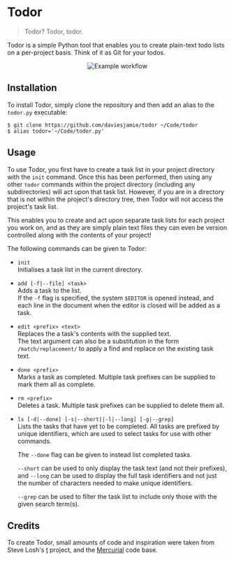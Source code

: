 Todor
=====

> Todor? Todor, todor.

Todor is a simple Python tool that enables you to create plain-text todo lists
on a per-project basis. Think of it as Git for your todos.

<p align=center>
    <img src="https://github.com/daviesjamie/todor/raw/master/workflow.png"
    alt="Example workflow" />
</p>

## Installation

To install Todor, simply clone the repository and then add an alias to the
`todor.py` executable:

```
$ git clone https://github.com/daviesjamie/todor ~/Code/todor
$ alias todor='~/Code/todor.py'
```

## Usage

To use Todor, you first have to create a task list in your project directory
with the `init` command. Once this has been performed, then using any other
`todor` commands within the project directory (including any subdirectories)
will act upon that task list. However, if you are in a directory that is not
within the project's directory tree, then Todor will not access the project's
task list.

This enables you to create and act upon separate task lists for each project you
work on, and as they are simply plain text files they can even be version
controlled along with the contents of your project!

The following commands can be given to Todor:
 - `init`<br />
   Initialises a task list in the current directory.

 - `add [-f|--file] <task>`<br />
   Adds a task to the list.<br />
   If the `-f` flag is specified, the system `$EDITOR` is opened instead, and
   each line in the document when the editor is closed will be added as a task.

 - `edit <prefix> <text>`<br />
   Replaces the a task's contents with the supplied text.<br />
   The text argument can also be a substitution in the form
   `/match/replacement/` to apply a find and replace on the existing task text.

 - `done <prefix>`<br />
   Marks a task as completed. Multiple task prefixes can be supplied
   to mark them all as complete.

 - `rm <prefix>`<br />
   Deletes a task. Multiple task prefixes can be supplied to delete them all.

 - `ls [-d|--done] [-s|--short||-l|--long] [-g|--grep]`<br />
   Lists the tasks that have yet to be completed. All tasks are prefixed by
   unique identifiers, which are used to select tasks for use with other
   commands.

   The `--done` flag can be given to instead list completed tasks.

   `--short` can be used to only display the task text (and not their prefixes),
   and `--long` can be used to display the full task identifiers and not just
   the number of characters needed to make unique identifiers.

   `--grep` can be used to filter the task list to include only those with the
   given search term(s).


## Credits

To create Todor, small amounts of code and inspiration were taken from Steve
Losh's [t](http://stevelosh.com/projects/t/) project, and the
[Mercurial](http://mercurial.selenic.com/) code base.
